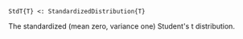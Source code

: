 ```
StdT{T} <: StandardizedDistribution{T}
```

The standardized (mean zero, variance one) Student's t distribution.
